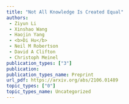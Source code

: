 ```yaml
---  
title: "Not All Knowledge Is Created Equal"  
authors:  
 - Ziyun Li  
 - Xinshao Wang  
 - Haojin Yang  
 - <b>Di Hu</b>  
 - Neil M Robertson  
 - David A Clifton  
 - Christoph Meinel  
publication_types: ["3"]  
publication:   
publication_types_name: Preprint  
url_pdf: https://arxiv.org/abs/2106.01489  
topic_types: ["0"]
topic_types_name: Uncategorized
---  
```

